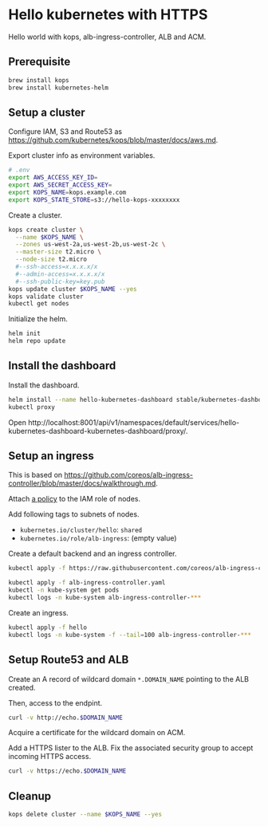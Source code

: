 # Hello kubernetes with HTTPS

Hello world with kops, alb-ingress-controller, ALB and ACM.

## Prerequisite

```sh
brew install kops
brew install kubernetes-helm
```

## Setup a cluster

Configure IAM, S3 and Route53 as https://github.com/kubernetes/kops/blob/master/docs/aws.md.

Export cluster info as environment variables.

```sh
# .env
export AWS_ACCESS_KEY_ID=
export AWS_SECRET_ACCESS_KEY=
export KOPS_NAME=kops.example.com
export KOPS_STATE_STORE=s3://hello-kops-xxxxxxxx
```

Create a cluster.

```sh
kops create cluster \
  --name $KOPS_NAME \
  --zones us-west-2a,us-west-2b,us-west-2c \
  --master-size t2.micro \
  --node-size t2.micro
  #--ssh-access=x.x.x.x/x
  #--admin-access=x.x.x.x/x
  #--ssh-public-key=key.pub
kops update cluster $KOPS_NAME --yes
kops validate cluster
kubectl get nodes
```

Initialize the helm.

```sh
helm init
helm repo update
```

## Install the dashboard

Install the dashboard.

```sh
helm install --name hello-kubernetes-dashboard stable/kubernetes-dashboard
kubectl proxy
```

Open http://localhost:8001/api/v1/namespaces/default/services/hello-kubernetes-dashboard-kubernetes-dashboard/proxy/.

## Setup an ingress

This is based on https://github.com/coreos/alb-ingress-controller/blob/master/docs/walkthrough.md.

Attach [a policy](https://github.com/coreos/alb-ingress-controller/blob/master/examples/iam-policy.json) to the IAM role of nodes.

Add following tags to subnets of nodes.

- `kubernetes.io/cluster/hello`: `shared`
- `kubernetes.io/role/alb-ingress`: (empty value)

Create a default backend and an ingress controller.

```sh
kubectl apply -f https://raw.githubusercontent.com/coreos/alb-ingress-controller/master/examples/default-backend.yaml

kubectl apply -f alb-ingress-controller.yaml
kubectl -n kube-system get pods
kubectl logs -n kube-system alb-ingress-controller-***
```

Create an ingress.

```sh
kubectl apply -f hello
kubectl logs -n kube-system -f --tail=100 alb-ingress-controller-***
```

## Setup Route53 and ALB

Create an A record of wildcard domain `*.DOMAIN_NAME` pointing to the ALB created.

Then, access to the endpint.

```sh
curl -v http://echo.$DOMAIN_NAME
```

Acquire a certificate for the wildcard domain on ACM.

Add a HTTPS lister to the ALB. Fix the associated security group to accept incoming HTTPS access.

```sh
curl -v https://echo.$DOMAIN_NAME
```


## Cleanup

```sh
kops delete cluster --name $KOPS_NAME --yes
```
